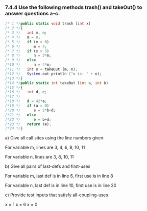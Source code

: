 ### 7.4.4 Use the following methods trash() and takeOut() to answer questions a–c.
```php
/* 1 */public static void trash (int x)    
/* 2 */{                         
/* 3 */   int m, n;                 
/* 4 */   m = 0;                    
/* 5 */   if (x > 0)               
/* 6 */      m = 4;                
/* 7 */   if (x > 5)              
/* 8 */      n = 3*m;              
/* 9 */   else                     
/*10 */      n = 4*m;             
/*11 */   int o = takeOut (m, n);
/*12 */   System.out.println ("o is: " + o);  
/*13 */}
/*14 */public static int takeOut (int a, int b)
/*15 */{
/*16 */   int d, e;
/*17 */
/*18 */   d = 42*a;
/*19 */   if (a > 0)
/*20 */      e = 2*b+d;
/*21 */   else
/*22 */      e = b+d;
/*23 */   return (e);
/*24 */}
```

a) Give all call sites using the line numbers given

For variable m, lines are 3, 4, 6, 8, 10, 11

For variable n, lines are 3, 8, 10, 11

b) Give all pairs of last-defs and first-uses

For variable m, last def is in line 6, first use is in line 8

For variable n, last def is in line 10, first use is in line 20

c) Provide test inputs that satisfy all-coupling-uses

  x = 1   x = 6     x = 0
